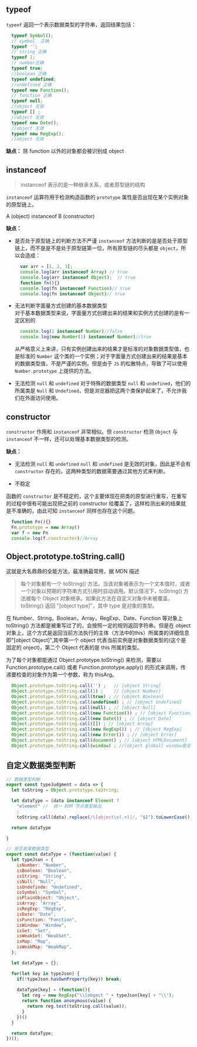 ## typeof

``` typeof ``` 返回一个表示数据类型的字符串，返回结果包括：

```javaScript
  typeof Symbol();
  // symbol  正确
  typeof '';
  // string 正确
  typeof 1;
  // number正确
  typeof true;
  //boolean 正确
  typeof undefined;
  //undefined 正确
  typeof new Function();
  // function 正确
  typeof null;
  //object 无效
  typeof [] ;
  //object 无效
  typeof new Date();
  //object 无效
  typeof new RegExp();
  //object 无效
```

**缺点：** 除 function 以外的对象都会被识别成 object 

## instanceof

> instanceof 表示的是一种继承关系，或者原型链的结构

``` instanceof ``` 运算符用于检测构造函数的 ``` prototype ``` 属性是否出现在某个实例对象的原型链上。

A (object) instanceof B (constructor)

**缺点：**

- 是否处于原型链上的判断方法不严谨
  ``` instanceof ``` 方法判断的是是否处于原型链上，而不是是不是处于原型链第一位，所有原型链的尽头都是 ``` object ```，所以会造成：

  ```javaScript
    var arr = [1, 2, 3];
    console.log(arr instanceof Array) // true
    console.log(arr instanceof Object);  // true
    function fn(){}
    console.log(fn instanceof Function)// true
    console.log(fn instanceof Object)// true
  ```

- 无法判断字面量方式创建的基本数据类型  
  对于基本数据类型来说，字面量方式创建出来的结果和实例方式创建的是有一定区别的

  ```javaScript
    console.log(1 instanceof Number)//false
    console.log(new Number(1) instanceof Number)//true
  ```

  从严格意义上来讲，只有实例创建出来的结果才是标准的对象数据类型值，也是标准的 ``` Number ``` 这个类的一个实例；对于字面量方式创建出来的结果是基本的数据类型值，不是严谨的实例，但是由于 ``` JS ``` 的松散特点，导致了可以使用 ``` Number.prototype ``` 上提供的方法。

- 无法检测 ``` null ``` 和 ``` undefined ```
  对于特殊的数据类型 ``` null ``` 和 ``` undefined ```，他们的所属类是 ``` Null ``` 和 ``` Undefined ```，但是浏览器把这两个类保护起来了，不允许我们在外面访问使用。

## constructor

``` constructor ``` 作用和 ``` instanceof ``` 非常相似。但 ``` constructor ``` 检测 ``` Object ``` 与  ``` instanceof ``` 不一样，还可以处理基本数据类型的检测。

**缺点：**

- 无法检测 ``` null ``` 和 ``` undefined ```
  ``` null ``` 和 ``` undefined ``` 是无效的对象，因此是不会有 ``` constructor ``` 存在的，这两种类型的数据需要通过其他方式来判断。

- 不稳定
 
函数的 ``` constructor ``` 是不稳定的，这个主要体现在把类的原型进行重写，在重写的过程中很有可能出现把之前的 constructor 给覆盖了，这样检测出来的结果就是不准确的，由此可知 ``` instanceof ``` 同样也存在这个问题。
```javaScript
  function Fn(){}
  Fn.prototype = new Array()
  var f = new Fn
  console.log(f.constructor)//Array
```

## Object.prototype.toString.call()

这就是大名鼎鼎的全能方法，最准确最常用，据 MDN 描述

> 每个对象都有一个 toString() 方法，当该对象被表示为一个文本值时，或者一个对象以预期的字符串方式引用时自动调用。默认情况下，toString() 方法被每个 Object 对象继承。如果此方法在自定义对象中未被覆盖，toString() 返回 "[object type]"，其中 type 是对象的类型。

在 Number、String，Boolean，Array，RegExp、Date、Function 等对象上 toString() 方法都是被重写过了的，会按照一定的规则返回字符串。但是在 object 对象上，这个方式是返回当前方法执行的主体（方法中的this）所属类的详细信息即"[object Object]",其中第一个 object 代表当前实例是对象数据类型的(这个是固定的 onject)，第二个 Object 代表的是 this 所属的类型。

为了每个对象都能通过 Object.prototype.toString() 来检测，需要以 Function.prototype.call() 或者 Function.prototype.apply() 的形式来调用，传递要检查的对象作为第一个参数，称为 thisArg。

```javaScript
  Object.prototype.toString.call('') ;   // [object String]
  Object.prototype.toString.call(1) ;    // [object Number]
  Object.prototype.toString.call(true) ; // [object Boolean]
  Object.prototype.toString.call(undefined) ; // [object Undefined]
  Object.prototype.toString.call(null) ; // [object Null]
  Object.prototype.toString.call(new Function()) ; // [object Function]
  Object.prototype.toString.call(new Date()) ; // [object Date]
  Object.prototype.toString.call([]) ; // [object Array]
  Object.prototype.toString.call(new RegExp()) ; // [object RegExp]
  Object.prototype.toString.call(new Error()) ; // [object Error]
  Object.prototype.toString.call(document) ; // [object HTMLDocument]
  Object.prototype.toString.call(window) ; //[object global] window是全局对象global的引用
```

## 自定义数据类型判断

```javaScript
// 数据类型判断
export const typeJudgment = data => {  
  let toString = Object.prototype.toString;

  let dataType = (data instanceof Element ? 
    "element" //  统一 DOM 节点类型输出 
    : 
    toString.call(data).replace(/\[object\s(.+)]/, "$1").toLowerCase());

  return dataType  

}

// 是否是某数据类型
export const dataType = (function(value) {
  let typeJson = {
    isNumber: "Number",
    isBoolean: "Boolean",
    isString: "String",
    isNull: "Null",
    isUndefinde: "Undefined",
    isSymbol: "Symbol",
    isPlainObject: "Object",
    isArray: "Array",
    isRegExp: "RegExp",
    isDate: "Date",
    isFunction: "Function",
    isWindow: "Window",
    isSet: "Set",
    isWeakSet: "WeakSet",
    isMap: "Map",
    isWeakMap: "WeakMap",
  };

  let dataType = {};

  for(let key in typeJson) {
    if(!typeJson.hasOwnProperty(key)) break;
    
    dataType[key] = (function(){
      let reg = new RegExp("\\[obgect " + typeJson[key] + "\\");
      return function anonymous(value) {
        return reg.test(toString.call(value));
      }
    })()
  }

  return dataType;
})();

```